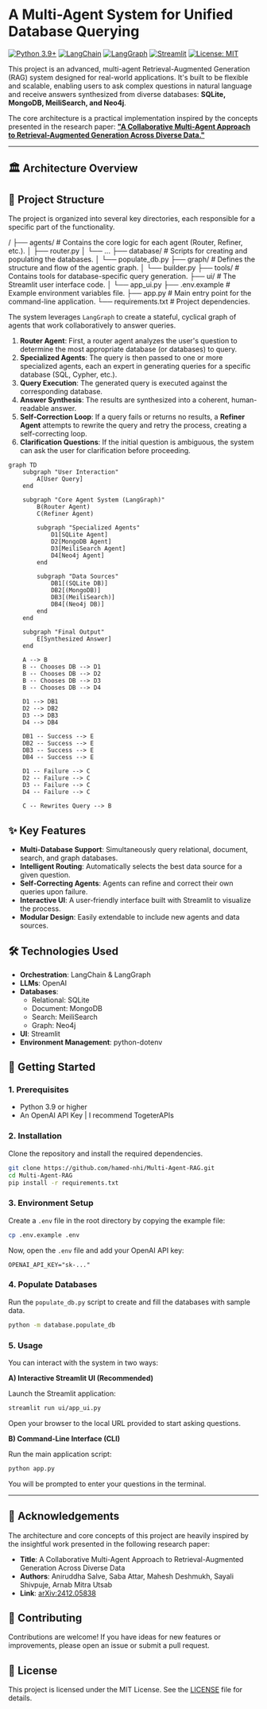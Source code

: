 # A Multi-Agent System for Unified Database Querying

[![Python 3.9+](https://img.shields.io/badge/Python-3.9+-blue.svg)](https://www.python.org/downloads/)
[![LangChain](https://img.shields.io/badge/LangChain-b03a2e)](https://www.langchain.com/)
[![LangGraph](https://img.shields.io/badge/LangGraph-orange)](https://github.com/langchain-ai/langgraph)
[![Streamlit](https://img.shields.io/badge/Streamlit-ff4b4b)](https://streamlit.io/)
[![License: MIT](https://img.shields.io/badge/License-MIT-yellow.svg)](https://opensource.org/licenses/MIT)

This project is an advanced, multi-agent Retrieval-Augmented Generation (RAG) system designed for real-world applications. It's built to be flexible and scalable, enabling users to ask complex questions in natural language and receive answers synthesized from diverse databases: **SQLite, MongoDB, MeiliSearch, and Neo4j**.

The core architecture is a practical implementation inspired by the concepts presented in the research paper: **["A Collaborative Multi-Agent Approach to Retrieval-Augmented Generation Across Diverse Data."](https://arxiv.org/abs/2412.05838)**

---

## 🏛️ Architecture Overview

## 📂 Project Structure

The project is organized into several key directories, each responsible for a specific part of the functionality.

/
├── agents/             # Contains the core logic for each agent (Router, Refiner, etc.).
│   ├── router.py
│   └── ...
├── database/           # Scripts for creating and populating the databases.
│   └── populate_db.py
├── graph/              # Defines the structure and flow of the agentic graph.
│   └── builder.py
├── tools/              # Contains tools for database-specific query generation.
├── ui/                 # The Streamlit user interface code.
│   └── app_ui.py
├── .env.example        # Example environment variables file.
├── app.py              # Main entry point for the command-line application.
└── requirements.txt    # Project dependencies.



The system leverages `LangGraph` to create a stateful, cyclical graph of agents that work collaboratively to answer queries.

1.  **Router Agent**: First, a router agent analyzes the user's question to determine the most appropriate database (or databases) to query.
2.  **Specialized Agents**: The query is then passed to one or more specialized agents, each an expert in generating queries for a specific database (SQL, Cypher, etc.).
3.  **Query Execution**: The generated query is executed against the corresponding database.
4.  **Answer Synthesis**: The results are synthesized into a coherent, human-readable answer.
5.  **Self-Correction Loop**: If a query fails or returns no results, a **Refiner Agent** attempts to rewrite the query and retry the process, creating a self-correcting loop.
6.  **Clarification Questions**: If the initial question is ambiguous, the system can ask the user for clarification before proceeding.

```mermaid
graph TD
    subgraph "User Interaction"
        A[User Query]
    end

    subgraph "Core Agent System (LangGraph)"
        B(Router Agent)
        C(Refiner Agent)

        subgraph "Specialized Agents"
            D1[SQLite Agent]
            D2[MongoDB Agent]
            D3[MeiliSearch Agent]
            D4[Neo4j Agent]
        end

        subgraph "Data Sources"
            DB1[(SQLite DB)]
            DB2[(MongoDB)]
            DB3[(MeiliSearch)]
            DB4[(Neo4j DB)]
        end
    end

    subgraph "Final Output"
        E[Synthesized Answer]
    end

    A --> B
    B -- Chooses DB --> D1
    B -- Chooses DB --> D2
    B -- Chooses DB --> D3
    B -- Chooses DB --> D4

    D1 --> DB1
    D2 --> DB2
    D3 --> DB3
    D4 --> DB4

    DB1 -- Success --> E
    DB2 -- Success --> E
    DB3 -- Success --> E
    DB4 -- Success --> E

    D1 -- Failure --> C
    D2 -- Failure --> C
    D3 -- Failure --> C
    D4 -- Failure --> C

    C -- Rewrites Query --> B
```
## ✨ Key Features

* **Multi-Database Support**: Simultaneously query relational, document, search, and graph databases.
* **Intelligent Routing**: Automatically selects the best data source for a given question.
* **Self-Correcting Agents**: Agents can refine and correct their own queries upon failure.
* **Interactive UI**: A user-friendly interface built with Streamlit to visualize the process.
* **Modular Design**: Easily extendable to include new agents and data sources.

## 🛠️ Technologies Used

* **Orchestration**: LangChain & LangGraph
* **LLMs**: OpenAI
* **Databases**:
    * Relational: SQLite
    * Document: MongoDB
    * Search: MeiliSearch
    * Graph: Neo4j
* **UI**: Streamlit
* **Environment Management**: python-dotenv

## 🚀 Getting Started

### 1. Prerequisites

* Python 3.9 or higher
* An OpenAI API Key | I recommend TogeterAPIs

### 2. Installation

Clone the repository and install the required dependencies.

```bash
git clone https://github.com/hamed-nhi/Multi-Agent-RAG.git
cd Multi-Agent-RAG
pip install -r requirements.txt
```

### 3. Environment Setup

Create a `.env` file in the root directory by copying the example file:

```bash
cp .env.example .env
```

Now, open the `.env` file and add your OpenAI API key:

```
OPENAI_API_KEY="sk-..."
```

### 4. Populate Databases

Run the `populate_db.py` script to create and fill the databases with sample data.

```bash
python -m database.populate_db
```

### 5. Usage

You can interact with the system in two ways:

**A) Interactive Streamlit UI (Recommended)**

Launch the Streamlit application:

```bash
streamlit run ui/app_ui.py
```

Open your browser to the local URL provided to start asking questions.

**B) Command-Line Interface (CLI)**

Run the main application script:

```bash
python app.py
```

You will be prompted to enter your questions in the terminal.

---

## 🙏 Acknowledgements

The architecture and core concepts of this project are heavily inspired by the insightful work presented in the following research paper:

* **Title**: A Collaborative Multi-Agent Approach to Retrieval-Augmented Generation Across Diverse Data
* **Authors**: Aniruddha Salve, Saba Attar, Mahesh Deshmukh, Sayali Shivpuje, Arnab Mitra Utsab
* **Link**: [arXiv:2412.05838](https://arxiv.org/abs/2412.05838)

## 🤝 Contributing

Contributions are welcome! If you have ideas for new features or improvements, please open an issue or submit a pull request.

## 📄 License

This project is licensed under the MIT License. See the [LICENSE](LICENSE) file for details.